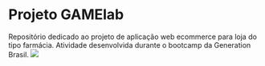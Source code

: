 # Projeto GAMElab
Repositório dedicado ao projeto de aplicação web ecommerce para loja do tipo farmácia. Atividade desenvolvida durante o bootcamp da Generation Brasil.
 <align center><img src="https://pbs.twimg.com/media/FJ9V_3CWUAoRG7B?format=jpg&name=medium" height=”200” width=”200”></center>
